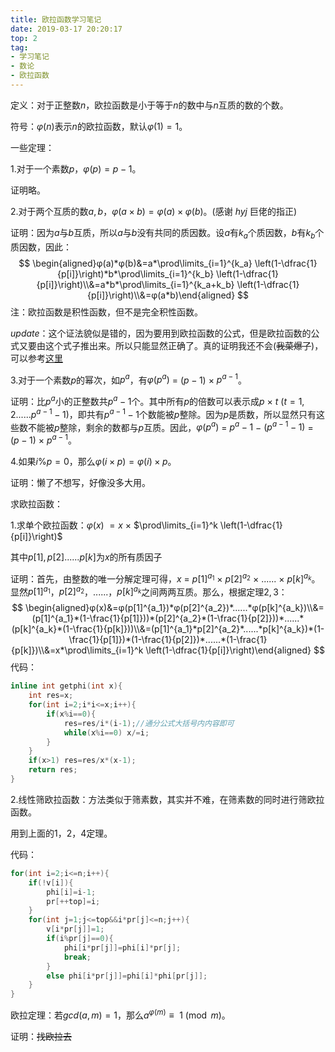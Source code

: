 ```yaml
---
title: 欧拉函数学习笔记
date: 2019-03-17 20:20:17
top: 2
tag:
- 学习笔记
- 数论
- 欧拉函数
---
```

定义：对于正整数$n$，欧拉函数是小于等于$n$的数中与$n$互质的数的个数。

符号：$φ(n)$表示$n$的欧拉函数，默认$φ(1)=1$。

一些定理：

1.对于一个素数$p$，$φ(p)=p-1$。

证明略。

2.对于两个互质的数$a,b$，$φ(a \times b)=φ(a) \times φ(b)$。$($感谢 $hyj$ 巨佬的指正$)$

证明：因为$a$与$b$互质，所以$a$与$b$没有共同的质因数。设$a$有$k_a$个质因数，$b$有$k_b$个质因数，因此：
$$
\begin{aligned}φ(a)*φ(b)&=a*\prod\limits_{i=1}^{k_a} \left(1-\dfrac{1}{p[i]}\right)*b*\prod\limits_{i=1}^{k_b} \left(1-\dfrac{1}{p[i]}\right)\\&=a*b*\prod\limits_{i=1}^{k_a+k_b} \left(1-\dfrac{1}{p[i]}\right)\\&=φ(a*b)\end{aligned}
$$
注：欧拉函数是积性函数，但不是完全积性函数。

$update$：这个证法貌似是错的，因为要用到欧拉函数的公式，但是欧拉函数的公式又要由这个式子推出来。所以只能显然正确了。真的证明我还不会$($~~我菜爆了~~$)$，可以参考[这里](https://blog.csdn.net/summonlight/article/details/51967425)


3.对于一个素数$p$的幂次，如$p^{a}$，有$φ(p^{a})$ $=$ $(p-1)$ $\times$ $p^{a-1}$。

证明：比$p^{a}$小的正整数共$p^{a}-1$个。其中所有$p$的倍数可以表示成$p$ $\times$ $t$ $(t=1,2......p^{a-1}-1)$，即共有$p^{a-1}-1$个数能被$p$整除。因为$p$是质数，所以显然只有这些数不能被$p$整除，剩余的数都与$p$互质。因此，$φ(p^{a})$ $=$ $p^{a}-1$ $-$ $(p^{a-1}-1)$ $=$ $(p-1)$ $\times$ $p^{a-1}$。

4.如果$i\%p=0$，那么$φ(i\times p)=φ(i)\times p$。

证明：懒了不想写，好像没多大用。

求欧拉函数：

1.求单个欧拉函数：$φ(x)$ $=x$ $\times$ $\prod\limits_{i=1}^k \left(1-\dfrac{1}{p[i]}\right)$ 

其中$p[1],p[2]......p[k]$为$x$的所有质因子

证明：首先，由整数的唯一分解定理可得，$x$ $=$ $p[1]^{a_1}$ $\times$ $p[2]^{a_2}$ $\times$ $......$ $\times$ $p[k]^{a_k}$。显然$p[1]^{a_1}$，$p[2]^{a_2}$，$......$，$p[k]^{a_k}$之间两两互质。那么，根据定理$2,3$：
$$
\begin{aligned}φ(x)&=φ(p[1]^{a_1})*φ(p[2]^{a_2})*......*φ(p[k]^{a_k})\\&=(p[1]^{a_1}*(1-\frac{1}{p[1]}))*(p[2]^{a_2}*(1-\frac{1}{p[2]}))*......* (p[k]^{a_k}*(1-\frac{1}{p[k]}))\\&=(p[1]^{a_1}*p[2]^{a_2}*......*p[k]^{a_k})*(1-\frac{1}{p[1]})*(1-\frac{1}{p[2]})*......*(1-\frac{1}{p[k]})\\&=x*\prod\limits_{i=1}^k \left(1-\dfrac{1}{p[i]}\right)\end{aligned}
$$
代码：
```cpp
inline int getphi(int x){
    int res=x;
    for(int i=2;i*i<=x;i++){
        if(x%i==0){
            res=res/i*(i-1);//通分公式大括号内内容即可
            while(x%i==0) x/=i; 
        }
    }
    if(x>1) res=res/x*(x-1);
    return res;
}
```
2.线性筛欧拉函数：方法类似于筛素数，其实并不难，在筛素数的同时进行筛欧拉函数。

用到上面的1，2，4定理。

代码：

```cpp
for(int i=2;i<=n;i++){
    if(!v[i]){
        phi[i]=i-1;
        pr[++top]=i;
    }
    for(int j=1;j<=top&&i*pr[j]<=n;j++){
        v[i*pr[j]]=1;
        if(i%pr[j]==0){
            phi[i*pr[j]]=phi[i]*pr[j];
            break;
        }
        else phi[i*pr[j]]=phi[i]*phi[pr[j]];
    }
}
```

欧拉定理：若$gcd(a,m)=1​$，那么$a^{φ(m)}​$ $\equiv​$ $1 \pmod m​$。

证明：~~找欧拉去~~